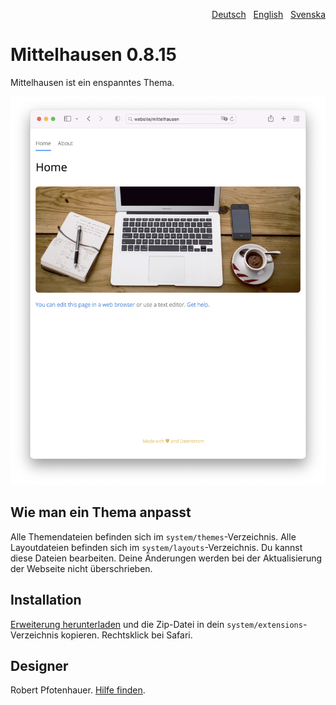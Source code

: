 <p align="right"><a href="README-de.md">Deutsch</a> &nbsp; <a href="README.md">English</a> &nbsp; <a href="README-sv.md">Svenska</a></p>

# Mittelhausen 0.8.15

Mittelhausen ist ein enspanntes Thema.

<p align="center"><img src="mittelhausen-screenshot.png?raw=true" width="795" alt="Bildschirmfoto"></p>

## Wie man ein Thema anpasst

Alle Themendateien befinden sich im `system/themes`-Verzeichnis. Alle Layoutdateien befinden sich im `system/layouts`-Verzeichnis. Du kannst diese Dateien bearbeiten. Deine Änderungen werden bei der Aktualisierung der Webseite nicht überschrieben.

## Installation

[Erweiterung herunterladen](https://github.com/pftnhr/yellow-extensions-mittelhausen/blob/master/zip/mittelhausen.zip) und die Zip-Datei in dein `system/extensions`-Verzeichnis kopieren. Rechtsklick bei Safari.

## Designer

Robert Pfotenhauer. [Hilfe finden](https://datenstrom.se/de/yellow/help/).
